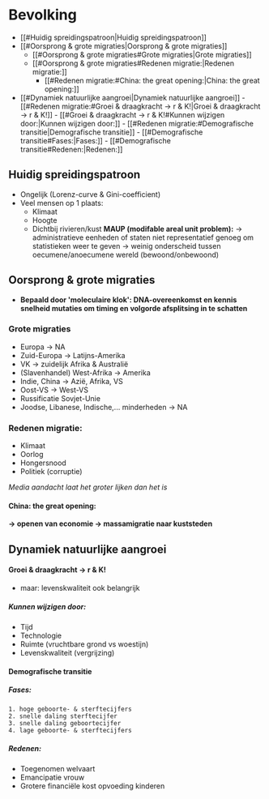 # Bevolking

- [[#Huidig spreidingspatroon|Huidig spreidingspatroon]]
- [[#Oorsprong & grote migraties|Oorsprong & grote migraties]]
	- [[#Oorsprong & grote migraties#Grote migraties|Grote migraties]]
	- [[#Oorsprong & grote migraties#Redenen migratie:|Redenen migratie:]]
		- [[#Redenen migratie:#China: the great opening:|China: the great opening:]]
- [[#Dynamiek natuurlijke aangroei|Dynamiek natuurlijke aangroei]]
		- [[#Redenen migratie:#Groei & draagkracht -> r & K!|Groei & draagkracht -> r & K!]]
			- [[#Groei & draagkracht -> r & K!#Kunnen wijzigen door:|Kunnen wijzigen door:]]
		- [[#Redenen migratie:#Demografische transitie|Demografische transitie]]
			- [[#Demografische transitie#Fases:|Fases:]]
			- [[#Demografische transitie#Redenen:|Redenen:]]


## Huidig spreidingspatroon
 - Ongelijk (Lorenz-curve & Gini-coefficient)
 - Veel mensen op 1 plaats:
	 - Klimaat
	 - Hoogte
	 - Dichtbij rivieren/kust
	**MAUP (modifable areal unit problem):**
		-> administratieve eenheden of staten niet representatief genoeg om statistieken weer te geven
			-> weinig onderscheid tussen oecumene/anoecumene wereld (bewoond/onbewoond)
## Oorsprong & grote migraties
- **Bepaald door 'moleculaire klok': DNA-overeenkomst en kennis snelheid mutaties om timing en volgorde afsplitsing in te schatten**
### Grote migraties
- Europa -> NA
- Zuid-Europa -> Latijns-Amerika
- VK -> zuidelijk Afrika & Australië
- (Slavenhandel) West-Afrika -> Amerika
- Indie, China -> Azië, Afrika, VS
- Oost-VS -> West-VS
- Russificatie Sovjet-Unie
- Joodse, Libanese, Indische,... minderheden -> NA

### Redenen migratie:
- Klimaat
- Oorlog
- Hongersnood
- Politiek (corruptie)

*Media aandacht laat het groter lijken dan het is*
#### China: the great opening:
**-> openen van economie
-> massamigratie naar kuststeden** 

## Dynamiek natuurlijke aangroei
#### Groei & draagkracht -> r & K!
- maar: levenskwaliteit ook belangrijk
##### Kunnen wijzigen door:
- Tijd
- Technologie
- Ruimte (vruchtbare grond vs woestijn)
- Levenskwaliteit (vergrijzing)

#### Demografische transitie
##### Fases:
	1. hoge geboorte- & sterftecijfers
	2. snelle daling sterftecijfer
	3. snelle daling geboortecijfer 
	4. lage geboorte- & sterftecijfers

##### Redenen:
- Toegenomen welvaart
- Emancipatie vrouw
- Grotere financiële kost opvoeding kinderen